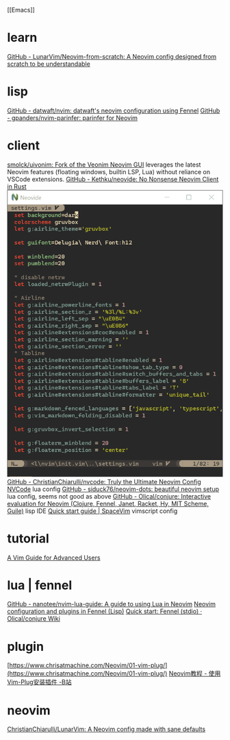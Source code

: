 [[Emacs]]
# learn
[GitHub - LunarVim/Neovim-from-scratch: A Neovim config designed from scratch to be understandable](https://github.com/LunarVim/Neovim-from-scratch)
# lisp
[GitHub - datwaft/nvim: datwaft's neovim configuration using Fennel](https://github.com/datwaft/nvim)
[GitHub - gpanders/nvim-parinfer: parinfer for Neovim](https://github.com/gpanders/nvim-parinfer)
# client
[smolck/uivonim: Fork of the Veonim Neovim GUI](https://github.com/smolck/uivonim)
	leverages the latest Neovim features (floating windows, builtin LSP, Lua) without reliance on VSCode extensions.
[GitHub - Kethku/neovide: No Nonsense Neovim Client in Rust](https://github.com/Kethku/neovide)
	![Railgun](https://github.com/Kethku/neovide/raw/main/assets/Railgun.gif)
[GitHub - ChristianChiarulli/nvcode: Truly the Ultimate Neovim Config NVCode](https://github.com/ChristianChiarulli/nvcode)
	lua config
[GitHub - siduck76/neovim-dots: beautiful neovim setup](https://github.com/siduck76/neovim-dots)
	lua config, seems not good as above
[GitHub - Olical/conjure: Interactive evaluation for Neovim (Clojure, Fennel, Janet, Racket, Hy, MIT Scheme, Guile)](https://github.com/Olical/conjure)
	lisp IDE
[Quick start guide | SpaceVim](https://spacevim.org/quick-start-guide/)
	vimscript config
# tutorial
[A Vim Guide for Advanced Users](https://thevaluable.dev/vim-advanced/)

# lua | fennel
[GitHub - nanotee/nvim-lua-guide: A guide to using Lua in Neovim](https://github.com/nanotee/nvim-lua-guide)
[Neovim configuration and plugins in Fennel (Lisp)](https://oli.me.uk/neovim-configuration-and-plugins-in-fennel-lisp/)
[Quick start: Fennel (stdio) · Olical/conjure Wiki](https://github.com/Olical/conjure/wiki/Quick-start:-Fennel-(stdio))

# plugin
[https://www.chrisatmachine.com/Neovim/01-vim-plug/](https://www.chrisatmachine.com/Neovim/01-vim-plug/)
[Neovim教程 - 使用Vim-Plug安装插件 -B站](https://www.bilibili.com/video/BV11y4y117Hb)

# neovim
[ChristianChiarulli/LunarVim: A Neovim config made with sane defaults](https://github.com/ChristianChiarulli/LunarVim)
